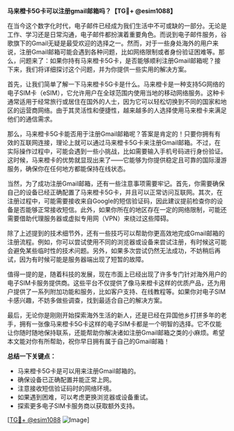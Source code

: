 **马来橙卡5G卡可以注册gmail邮箱吗？【TG💪+ @esim1088】**

在当今这个数字化时代，电子邮件已经成为我们生活中不可或缺的一部分。无论是工作、学习还是日常沟通，电子邮件都扮演着重要角色。而说到电子邮件服务，谷歌旗下的Gmail无疑是最受欢迎的选择之一。然而，对于一些身处海外的用户来说，注册Gmail邮箱可能会遇到各种问题，比如网络限制或者身份验证困难等。那么，问题来了：如果你持有马来橙卡5G卡，是否能够顺利注册Gmail邮箱呢？接下来，我们将详细探讨这个问题，并为你提供一些实用的解决方案。

首先，让我们简单了解一下马来橙卡5G卡是什么。马来橙卡是一种支持5G网络的电子SIM卡（eSIM），它允许用户在全球范围内使用当地的移动网络服务。这种卡通常适用于经常旅行或居住在国外的人士，因为它可以轻松切换到不同的国家和地区的运营商网络。由于其灵活性和便捷性，越来越多的人选择使用马来橙卡来满足他们的通信需求。

那么，马来橙卡5G卡能否用于注册Gmail邮箱呢？答案是肯定的！只要你拥有有效的互联网连接，理论上就可以通过马来橙卡5G卡来注册Gmail邮箱。不过，在实际操作过程中，可能会遇到一些小挑战，比如需要输入手机号码进行身份验证。这时候，马来橙卡的优势就显现出来了——它能够为你提供稳定且可靠的国际漫游服务，确保你在任何地方都能保持在线状态。

当然，为了成功注册Gmail邮箱，还有一些注意事项需要牢记。首先，你需要确保自己的设备已经正确配置了马来橙卡5G卡，并且可以正常访问互联网。其次，在注册过程中，可能需要接收来自Google的短信验证码，因此建议提前检查你的设备是否能够正常接收短信。此外，如果你所在的地区存在一定的网络限制，可能还需要借助代理服务器或虚拟专用网（VPN）来绕过这些障碍。

除了上述提到的技术细节外，还有一些技巧可以帮助你更高效地完成Gmail邮箱的注册流程。例如，你可以尝试使用不同的浏览器或设备来尝试注册，有时候这可能会避免某些临时性的技术问题。另外，如果多次尝试仍然无法成功，不妨稍后再试，因为有时候可能是服务器端出现了短暂的故障。

值得一提的是，随着科技的发展，现在市面上已经出现了许多专门针对海外用户的电子SIM卡服务提供商。这些平台不仅提供了像马来橙卡这样的优质产品，还为用户提供了一系列附加功能和服务，比如客户支持、在线教程等。如果你对电子SIM卡感兴趣，不妨多做些调查，找到最适合自己的解决方案。

最后，无论你是刚刚开始探索海外生活的新人，还是已经在异国他乡打拼多年的老手，拥有一张像马来橙卡5G卡这样的电子SIM卡都是一个明智的选择。它不仅能让你随时随地保持联系，还能帮助你解决诸如注册Gmail邮箱之类的小麻烦。希望本文能对你有所帮助，祝你早日拥有属于自己的Gmail邮箱！

**总结一下关键点：**
- 马来橙卡5G卡是可以用来注册Gmail邮箱的。
- 确保设备已正确配置并能正常上网。
- 注意接收短信验证码时的网络环境。
- 如果遇到困难，可以考虑更换浏览器或设备重试。
- 探索更多电子SIM卡服务商以获取额外支持。

[[TG💪+ @esim1088](https://t.me/s/esim1088) ![Image](https://i.postimg.cc/4NQfJmqS/Snipaste-2025-05-13-00-14-12.png)]